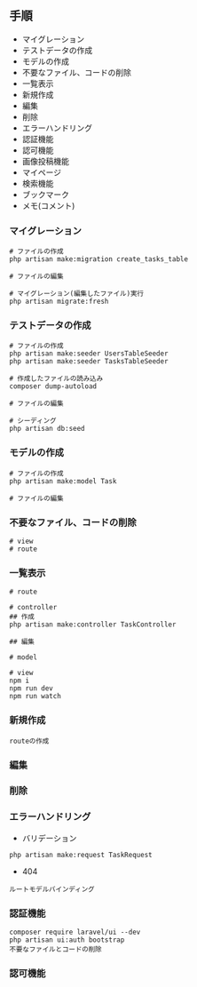 ## 手順
- マイグレーション
- テストデータの作成
- モデルの作成
- 不要なファイル、コードの削除
- 一覧表示
- 新規作成
- 編集
- 削除
- エラーハンドリング
- 認証機能
- 認可機能
- 画像投稿機能
- マイページ
- 検索機能
- ブックマーク
- メモ(コメント)


### マイグレーション
```
# ファイルの作成
php artisan make:migration create_tasks_table

# ファイルの編集

# マイグレーション(編集したファイル)実行
php artisan migrate:fresh
```

### テストデータの作成
```
# ファイルの作成
php artisan make:seeder UsersTableSeeder
php artisan make:seeder TasksTableSeeder

# 作成したファイルの読み込み
composer dump-autoload

# ファイルの編集

# シーディング
php artisan db:seed
```


### モデルの作成
```
# ファイルの作成
php artisan make:model Task

# ファイルの編集
```

### 不要なファイル、コードの削除
```
# view
# route
```

### 一覧表示
```
# route

# controller
## 作成
php artisan make:controller TaskController

## 編集

# model

# view
npm i
npm run dev
npm run watch

```

### 新規作成
```
routeの作成

```

### 編集

### 削除

### エラーハンドリング
- バリデーション
```
php artisan make:request TaskRequest

```
- 404
```
ルートモデルバインディング
```


### 認証機能
```
composer require laravel/ui --dev
php artisan ui:auth bootstrap
不要なファイルとコードの削除
```

### 認可機能
```

```
